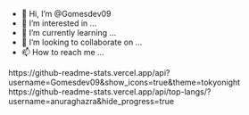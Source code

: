 - 👋 Hi, I’m @Gomesdev09
- 👀 I’m interested in ...
- 🌱 I’m currently learning ...
- 💞️ I’m looking to collaborate on ...
- 📫 How to reach me ...
<div>
  https://github-readme-stats.vercel.app/api?username=Gomesdev09&show_icons=true&theme=tokyonight
  https://github-readme-stats.vercel.app/api/top-langs/?username=anuraghazra&hide_progress=true
</div>


